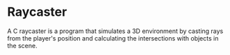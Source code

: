 # Raycaster
A C raycaster is a program that simulates a 3D environment by casting rays from the player's position and calculating the intersections with objects in the scene.
